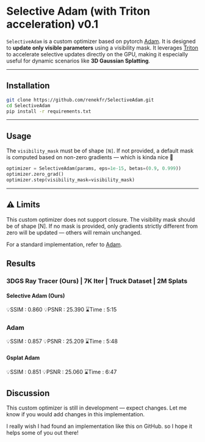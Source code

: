 # Selective Adam (with Triton acceleration) v0.1

`SelectiveAdam` is a custom optimizer based on pytorch [Adam](https://pytorch.org/docs/stable/generated/torch.optim.Adam.html). It is designed to **update only visible parameters** using a visibility mask. It leverages [Triton](https://github.com/openai/triton) to accelerate selective updates directly on the GPU, making it especially useful for dynamic scenarios like **3D Gaussian Splatting**.

---

## Installation

```bash
git clone https://github.com/renekfr/SelectiveAdam.git
cd SelectiveAdam
pip install -r requirements.txt
```

---

## Usage

The `visibility_mask` must be of shape `[N]`.
If not provided, a default mask is computed based on non-zero gradients — which is kinda nice 🙂

```python
optimizer = SelectiveAdam(params, eps=1e-15, betas=(0.9, 0.999))
optimizer.zero_grad()
optimizer.step(visibility_mask=visibility_mask)
```

---

## ⚠️ Limits
  
This custom optimizer does not support closure.
The visibility mask should be of shape [N].
If no mask is provided, only gradients strictly different from zero will be updated — others will remain unchanged.
  
For a standard implementation, refer to [Adam](https://pytorch.org/docs/stable/generated/torch.optim.Adam.html).

## Results


### 3DGS Ray Tracer (Ours) | 7K Iter | Truck Dataset | 2M Splats
#### Selective Adam (Ours)
💡SSIM    :  0.860
💡PSNR    : 25.390
⌛Time    :   5:15

### Adam
💡SSIM    :  0.857
💡PSNR    : 25.209
⌛Time    :   5:48

#### Gsplat Adam
💡SSIM    :  0.851
💡PSNR    : 25.060
⌛Time    :   6:47

## Discussion

This custom optimizer is still in development — expect changes.
Let me know if you would add changes in this implementation.

I really wish I had found an implementation like this on GitHub. so I hope it helps some of you out there!

